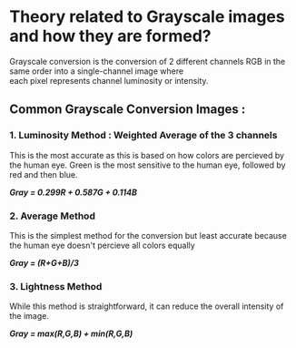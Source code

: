 <h1>Theory related to Grayscale images and how they are formed?</h1>

<p> Grayscale conversion is the conversion of 2 different channels RGB in the same order into a single-channel image where <br> each pixel represents channel luminosity or intensity. <br>

<h2>Common Grayscale Conversion Images : </h2>
<h3>1. Luminosity Method : Weighted Average of the 3 channels </h3> 
<p> This is the most accurate as this is based on how colors are percieved by the human eye. Green is the most sensitive to the human eye, followed by red and then blue. </p>
<b><i> Gray = 0.299R + 0.587G + 0.114B</i></b>

<h3>2. Average Method </h3> 
<p> This is the simplest method for the conversion but least accurate because the human eye doesn't percieve all colors equally</p>
<b><i> Gray = (R+G+B)/3 </i></b>

<h3>3. Lightness Method </h3> 
<p> While this method is straightforward, it can reduce the overall intensity of the image. </p>
<b><i> Gray = max(R,G,B) + min(R,G,B) </i></b>



